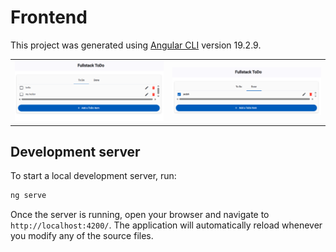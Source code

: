 # Frontend

This project was generated using [Angular CLI](https://github.com/angular/angular-cli) version 19.2.9.

|||
| -------- | ------- |
| ![Frontend preview 1](/doc/fe-1.png)  | ![Frontend preview 1](/doc/fe-2.png)    |

## Development server

To start a local development server, run:

```bash
ng serve
```

Once the server is running, open your browser and navigate to `http://localhost:4200/`. The application will automatically reload whenever you modify any of the source files.
